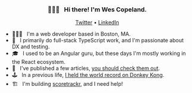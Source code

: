 <h3 align="center">🙋🏻‍♂️ &nbsp; Hi there! I'm Wes Copeland.</h3>
<p align="center">
  <a href="https://twitter.com/wescopeland_">Twitter</a> •
  <a href="https://linkedin.com/in/wescopeland">LinkedIn</a>
</p>

- 👨🏻‍💻 &nbsp; I'm a web developer based in Boston, MA.
- 🚀 &nbsp; I primarily do full-stack TypeScript work, and I'm passionate about DX and testing.
- 🎓 &nbsp; I used to be an Angular guru, but these days I'm mostly working in the React ecosystem.
- 📝 &nbsp; I've published a few articles, [you should check them out](https://dev.to/wescopeland).
- 🕹 &nbsp; In a previous life, [I held the world record on Donkey Kong](https://arstechnica.com/gaming/2016/05/is-this-the-worlds-first-perfect-game-of-donkey-kong/).
- 🏗 &nbsp; I'm building [scoretrackr](https://github.com/wescopeland/scoretrackr), and I need help!
